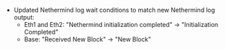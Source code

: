 - Updated Nethermind log wait conditions to match new Nethermind log output:
  - Eth1 and Eth2: "Nethermind initialization completed" → "Initialization Completed"
  - Base: "Received New Block" → "New Block"
